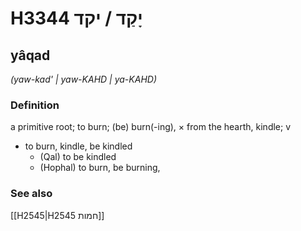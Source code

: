 # H3344 יָקַד / יקד

## yâqad

_(yaw-kad' | yaw-KAHD | ya-KAHD)_

### Definition

a primitive root; to burn; (be) burn(-ing), × from the hearth, kindle; v

- to burn, kindle, be kindled
  - (Qal) to be kindled
  - (Hophal) to burn, be burning,

### See also

[[H2545|H2545 חמות]]
